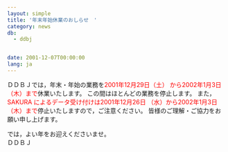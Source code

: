 ```yaml
---
layout: simple
title: '年末年始休業のおしらせ　'
category: news
db:
  - ddbj


date: 2001-12-07T00:00:00
lang: ja
---
```


ＤＤＢＪでは，年末・年始の業務を<font color="red">2001年12月29日（土） から2002年1月3日（木）まで</font>休業いたします。 この間はほとんどの業務を停止します。 また，<font color="red">SAKURA によるデータ受け付けは2001年12月26日 （水）から2002年1月3日（木）まで</font>停止いたしますので，ご注意ください。 皆様のご理解・ご協力をお願い申し上げます。

<p>では，よい年をお迎えくださいませ。<br>ＤＤＢＪ</p>
